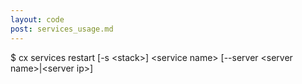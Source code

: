 ```yaml
---
layout: code
post: services_usage.md
---
```



$ cx services restart [-s &lt;stack&gt;] &lt;service name&gt; [--server &lt;server name&gt;|&lt;server ip&gt;]
